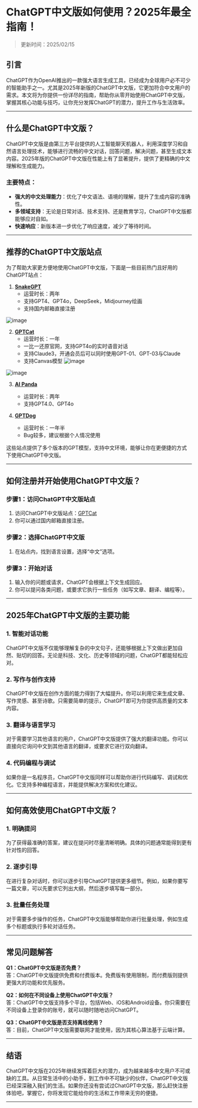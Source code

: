 # ChatGPT中文版如何使用？2025年最全指南！

>更新时间：2025/02/15

## 引言
ChatGPT作为OpenAI推出的一款强大语言生成工具，已经成为全球用户必不可少的智能助手之一。尤其是2025年新版的ChatGPT中文版，它更加符合中文用户的需求。本文将为你提供一份详尽的指南，帮助你从零开始使用ChatGPT中文版，掌握其核心功能与技巧，让你充分发挥ChatGPT的潜力，提升工作与生活效率。

---

## 什么是ChatGPT中文版？

ChatGPT中文版是由第三方平台提供的人工智能聊天机器人，利用深度学习和自然语言处理技术，能够进行流畅的中文对话，回答问题，解决问题，甚至生成文本内容。2025年版的ChatGPT中文版在性能上有了显著提升，提供了更精确的中文理解和生成能力。

### 主要特点：
- **强大的中文处理能力**：优化了中文语法、语境的理解，提升了生成内容的准确性。
- **多领域支持**：无论是日常对话、技术支持、还是教育学习，ChatGPT中文版都能够应对自如。
- **快速响应**：新版本进一步优化了响应速度，减少了等待时间。

---


## 推荐的ChatGPT中文版站点

为了帮助大家更方便地使用ChatGPT中文版，下面是一些目前热门且好用的ChatGPT站点：

1. **[SnakeGPT](https://snakegpt.work)**  
   - 运营时长：两年  
   - 支持GPT4、GPT4o，DeepSeek，Midjourney绘画  
   - 支持国内邮箱直接注册
  
![image](https://github.com/user-attachments/assets/d7760d1e-c13c-4aa6-9c0d-559d7b9759b7)


2. **[GPTCat](https://gptcat.net/)**  
   - 运营时长：一年  
   - 一比一还原官网，支持GPT4o的实时语音对话  
   - 支持Claude3，开通会员后可以同时使用GPT-01、GPT-03与Claude  
   - 支持Canvas模型
![image](https://github.com/user-attachments/assets/0c926dba-f740-4984-a6d8-58a966e38b41)

![image](https://github.com/user-attachments/assets/18e0cd72-033f-4c50-b1a9-4058beca6a34)


3. **[AI Panda](https://ai-panda.xyz/)**  
   - 运营时长：两年  
   - 支持GPT4.0、GPT4o

4. **[GPTDog](http://gptdog.online/)**  
   - 运营时长：一年半  
   - Bug较多，建议根据个人情况使用

这些站点提供了多个版本的GPT模型，支持中文环境，能够让你在更便捷的方式下使用ChatGPT中文版。

---
## 如何注册并开始使用ChatGPT中文版？

### 步骤1：访问ChatGPT中文版站点
1. 访问ChatGPT中文版站点：[GPTCat](https://gptcat.net/)
2. 你可以通过国内邮箱直接注册。

### 步骤2：选择ChatGPT中文版
1. 在站点内，找到语言设置，选择“中文”选项。

### 步骤3：开始对话
1. 输入你的问题或请求，ChatGPT会根据上下文生成回应。
2. 你可以提问各类问题，或要求它执行一些任务（如写文章、翻译、编程等）。

---

## 2025年ChatGPT中文版的主要功能

### 1. 智能对话功能
ChatGPT中文版不仅能够理解复杂的中文句子，还能够根据上下文做出更加自然、贴切的回答。无论是科技、文化、历史等领域的问题，ChatGPT都能轻松应对。

### 2. 写作与创作支持
ChatGPT中文版在创作方面的能力得到了大幅提升。你可以利用它来生成文章、写作灵感、甚至诗歌。只需要简单的提示，ChatGPT即可为你提供高质量的文本内容。

### 3. 翻译与语言学习
对于需要学习其他语言的用户，ChatGPT中文版提供了强大的翻译功能。你可以直接向它询问中文到其他语言的翻译，或要求它进行双向翻译。

### 4. 代码编程与调试
如果你是一名程序员，ChatGPT中文版同样可以帮助你进行代码编写、调试和优化。它支持多种编程语言，并能提供解决方案和优化建议。

---

## 如何高效使用ChatGPT中文版？

### 1. 明确提问
为了获得最准确的答案，建议在提问时尽量清晰明确。具体的问题通常能得到更有针对性的回答。

### 2. 逐步引导
在进行复杂对话时，你可以逐步引导ChatGPT提供更多细节。例如，如果你要写一篇文章，可以先要求它列出大纲，然后逐步填写每一部分。

### 3. 批量任务处理
对于需要多步操作的任务，ChatGPT中文版能够帮助你进行批量处理，例如生成多个标题或执行多轮对话任务。

---

## 常见问题解答

**Q1：ChatGPT中文版是否免费？**  
答：ChatGPT中文版提供免费和付费版本。免费版有使用限制，而付费版则提供更强大的功能和优先服务。

**Q2：如何在不同设备上使用ChatGPT中文版？**  
答：ChatGPT中文版支持多个平台，包括Web、iOS和Android设备。你只需要在不同设备上登录你的账号，就可以随时随地访问ChatGPT。

**Q3：ChatGPT中文版是否支持离线使用？**  
答：目前，ChatGPT中文版需要联网才能使用，因为其核心算法基于云端计算。

---

## 结语

ChatGPT中文版在2025年继续发挥着巨大的潜力，成为越来越多中文用户不可或缺的工具。从日常生活中的小助手，到工作中不可缺少的伙伴，ChatGPT中文版已经深深融入我们的生活。如果你还没有尝试过ChatGPT中文版，那么赶快注册体验吧，掌握它，你将发现它能给你的生活和工作带来无穷的便捷。

---

